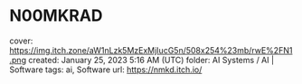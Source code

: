 # N00MKRAD

cover: https://img.itch.zone/aW1nLzk5MzExMjIucG5n/508x254%23mb/rwE%2FN1.png
created: January 25, 2023 5:16 AM (UTC)
folder: AI Systems / AI | Software
tags: ai, Software
url: https://nmkd.itch.io/